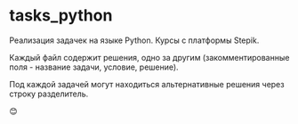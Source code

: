 # tasks_python

Реализация задачек на языке Python.
Курсы с платформы Stepik.

Каждый файл содержит решения, одно за другим (закомментированные поля - название задачи, условие, решение).

Под каждой задачей могут находиться альтернативные решения через строку разделитель.  



:blush:
